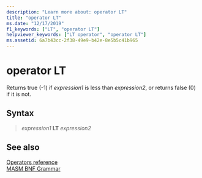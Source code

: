 ```yaml
---
description: "Learn more about: operator LT"
title: "operator LT"
ms.date: "12/17/2019"
f1_keywords: ["LT", "operator LT"]
helpviewer_keywords: ["LT operator", "operator LT"]
ms.assetid: 6a7b43cc-2f38-49e9-b42e-8e5b5c41b965
---
```

# operator LT

Returns true (-1) if *expression1* is less than *expression2*, or returns false (0) if it is not.

## Syntax

> *expression1* **LT** *expression2*

## See also

[Operators reference](operators-reference.md)\
[MASM BNF Grammar](masm-bnf-grammar.md)
